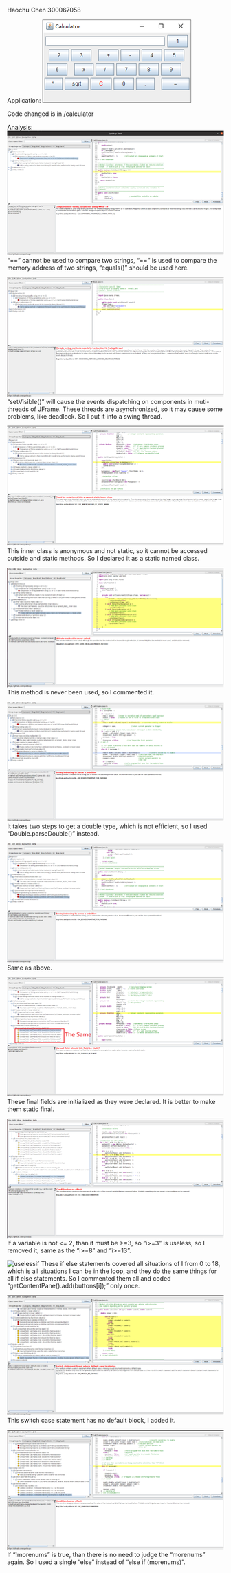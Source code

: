 Haochu Chen
300067058

Application:
![calculator](img/calculator.png)

Code changed is in /calculator

Analysis:  
&NewLine;
&NewLine;
&NewLine;
&NewLine;
&NewLine;
![equals](img/equals.png)
“==” cannot be used to compare two strings, “==” is used to compare the memory address of two strings, “equals()” should be used here.
  
  
![swing](img/swing.png)
“setVisible()” will cause the events dispatching on components in muti-threads of JFrame. These threads are asynchronized, so it may cause some problems, like deadlock. So I put it into a swing thread.

![innerclass](img/innerclass.png)
This inner class is anonymous and not static, so it cannot be accessed outside and static methods. So I declared it as a static named class.

![notused](img/notused.png)
This method is never been used, so I commented it.

![double](img/double.png)
It takes two steps to get a double type, which is not efficient, so I used “Double.parseDouble()” instead.

![double2](img/double2.png)
Same as above.

![final](img/final.png)
These final fields are initialized as they were declared. It is better to make them static final.

![ifelse](img/ifelse.png)
If a variable is not <= 2, than it must be >=3, so “i>=3” is useless, so I removed it, same as the “i>=8” and “i>=13”.

![uselessif](img/uselessif.png)
These if else statements covered all situations of I from 0 to 18, which is all situations I can be in the loop, and they do the same things for all if else statements. So I commented them all and coded “getContentPane().add(buttons[i]);” only once.

![default](img/default.png)
This switch case statement has no default block, I added it.

![morenums](img/morenums.png)
If “!morenums” is true, than there is no need to judge the “morenums” again. So I used a single “else” instead of “else if (morenums)”.
